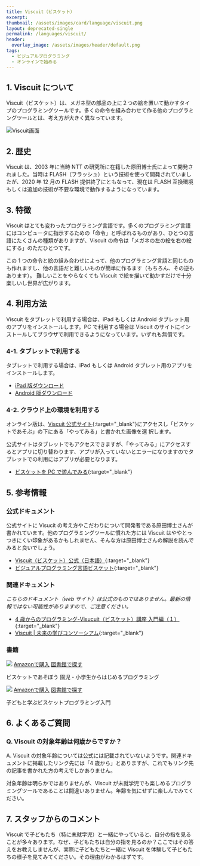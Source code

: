 ```yaml
---
title: Viscuit（ビスケット）
excerpt:
thumbnail: /assets/images/card/language/viscuit.png
layout: deprecated-single
permalink: /languages/viscuit/
header:
  overlay_image: /assets/images/header/default.png
tags:
  - ビジュアルプログラミング
  - オンラインで始める
---
```


## 1. Viscuit について

Viscuit（ビスケット）は、メガネ型の部品の上に２つの絵を置いて動かすタイプのプログラミングツールです。多くの命令を組み合わせて作る他のプログラミングツールとは、考え方が大きく異なっています。

![Viscuit画面](/assets/images/screen/viscuit.png)

## 2. 歴史

Viscuit は、2003 年に当時 NTT の研究所に在籍した原田博士氏によって開発されました。当時は FLASH（フラッシュ）という技術を使って開発されていましたが、2020 年 12 月の FLASH 提供終了にともなって、現在は FLASH 互換環境もしくは追加の技術が不要な環境で動作するようになっています。

## 3. 特徴

Viscuit はとても変わったプログラミング言語です。多くのプログラミング言語にはコンピュータに指示するための「命令」と呼ばれるものがあり、ひとつの言語にたくさんの種類がありますが、Viscuit の命令は「メガネの左の絵を右の絵にする」のただひとつです。

この 1 つの命令と絵の組み合わせによって、他のプログラミング言語と同じものも作れますし、他の言語だと難しいものが簡単に作るます（もちろん、その逆もあります）。
難しいことをやらなくても Viscuit で絵を描いて動かすだけで十分楽しいし世界が広がります。

## 4. 利用方法

Viscuit をタブレットで利用する場合は、iPad もしくは Android タブレット用のアプリをインストールします。PC で利用する場合は Viscuit のサイトにインストールしてブラウザで利用できるようになっています。いずれも無償です。

### 4-1. タブレットで利用する

タブレットで利用する場合は、iPad もしくは Android タブレット用のアプリをインストールします。

- [iPad 版ダウンロード](https://apps.apple.com/jp/app/viscuit-beta/id1081857123)
- [Android 版ダウンロード](https://play.google.com/store/apps/details?id=air.com.viscuit.viscuit10app&hl=ja)

### 4-2. クラウド上の環境を利用する

オンライン版は、[Viscuit 公式サイト](https://www.viscuit.com/){:target="\_blank"}にアクセスし「ビスケットであそぶ」の下にある「やってみる」と書かれた画像を選
択します。

公式サイトはタブレットでもアクセスできますが、「やってみる」にアクセスするとアプリに切り替わります、アプリが入っていないとエラーになりますのでタブレットでの利用にはアプリが必要となります。

- [ビスケットを PC で遊んでみる](https://develop.viscuit.com/env/publicarea.html){:target="\_blank"}

## 5. 参考情報

### 公式ドキュメント

公式サイトに Visucit の考え方やこだわりについて開発者である原田博士さんが書かれています。他のプログラミングツールに慣れた方には Viscuit はややとっつきにくい印象があるかもしれません、そんな方は原田博士さんの解説を読んでみると良いでしょう。

- [Viscuit（ビスケット）公式（日本語）](https://www.viscuit.com/){:target="\_blank"}
- [ビジュアルプログラミング言語ビスケット](https://www.viscuit.com/whatisviscuit){:target="\_blank"}

### 関連ドキュメント

_こちらのドキュメント（web サイト）は公式のものではありません。最新の情報ではない可能性がありますので、ご注意ください。_

- [4 歳からのプログラミング-Visucuit（ビスケット）講座 入門編（１）](https://i-learn.jp/article/3445){:target="\_blank"}
- [Viscuit | 未来の学びコンソーシアム](https://miraino-manabi.mext.go.jp/content/288/){:target="\_blank"}

### 書籍

<div class="bookshelf">
	<div class="book">
		<img class="cover" src="https://cover.openbd.jp/9784798143057.jpg">
		<a class="btn amazon" href="https://amazon.jp/dp/4798143057" target="blank">Amazonで購入</a>
		<a class="btn library" href="https://calil.jp/book/4798143057" target="blank">図書館で探す</a>
		<p class="title">ビスケットであそぼう 園児・小学生からはじめるプログラミング</p>
	</div>
	<div class="book">
		<img class="cover" src="https://cover.openbd.jp/9784295002826.jpg">
		<a class="btn amazon" href="https://amazon.jp/dp/4295002828" target="blank">Amazonで購入</a>
		<a class="btn library" href="https://calil.jp/book/4295002828" target="blank">図書館で探す</a>
		<p class="title">子どもと学ぶビスケットプログラミング入門</p>
	</div>
</div>

## 6. よくあるご質問

### Q. Viscuit の対象年齢は何歳からですか？

A. Viscuit の対象年齢については公式には記載されていないようです。関連ドキュメントに掲載したリンク先には「4 歳から」とありますが、これでもリンク先の記事を書かれた方の考えでしかありません。

対象年齢は明らかではありませんが、Viscuit が未就学児でも楽しめるプログラミングツールであることは間違いありません。年齢を気にせずに楽しんでみてください。

## 7. スタッフからのコメント

Viscuit で子どもたち（特に未就学児）と一緒にやっていると、自分の指を見ることが多々あります。なぜ、子どもたちは自分の指を見るのか？ここではその答えをお教えしませんが、実際に子どもたちと一緒に Viscuit を体験して子どもたちの様子を見てみてください。その理由がわかるはずです。
